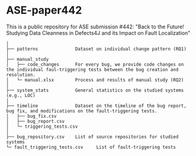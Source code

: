 # ASE-paper442
This is a public repository for ASE submission #442: "Back to the Future! Studying Data Cleanness in Defects4J and its Impact on Fault Localization"

```
│
├── patterns              Dataset on individual change pattern (RQ1)
│  
├── manual_study
│   ├── code_changes      For every bug, we provide code changes on the individual faul-triggering tests between the bug creation and resolution.
│   └─ manual.xlsx        Process and results of manual study (RQ2)
│  
├── system_stats          General statistics on the studied systems (e.g., LOC)
│  
├── timeline              Dataset on the timeline of the bug report, bug fix, and modifications on the fault-triggering tests.
│   ├── bug_fix.csv			  
│   ├── bug_report.csv			
│   └─ triggering_tests.csv 
│ 
├── bug_repository.csv    List of source repositories for studied systems
└─ fault_triggering_tests.csv     List of fault-triggering tests
```
